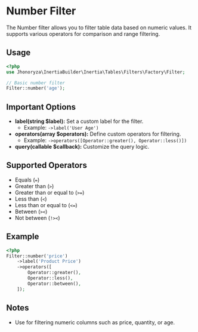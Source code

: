 # Number Filter

The Number filter allows you to filter table data based on numeric values. It supports various operators for comparison and range filtering.

## Usage

```php
<?php
use Jhonoryza\InertiaBuilder\Inertia\Tables\Filters\Factory\Filter;

// Basic number filter
Filter::number('age');
```

## Important Options

- **label(string $label):** Set a custom label for the filter.
  - Example: `->label('User Age')`
- **operators(array $operators):** Define custom operators for filtering.
  - Example: `->operators([Operator::greater(), Operator::less()])`
- **query(callable $callback):** Customize the query logic.

## Supported Operators

- Equals (`=`)
- Greater than (`>`)
- Greater than or equal to (`>=`)
- Less than (`<`)
- Less than or equal to (`<=`)
- Between (`><`)
- Not between (`!><`)

## Example

```php
<?php
Filter::number('price')
    ->label('Product Price')
    ->operators([
        Operator::greater(),
        Operator::less(),
        Operator::between(),
    ]);
```

## Notes

- Use for filtering numeric columns such as price, quantity, or age.
